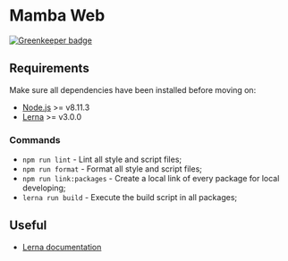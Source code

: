 # Mamba Web

[![Greenkeeper badge](https://badges.greenkeeper.io/stone-payments/pos-mamba-sdk.svg)](https://greenkeeper.io/)

## Requirements

Make sure all dependencies have been installed before moving on:

* [Node.js](http://nodejs.org/) >= v8.11.3
* [Lerna](https://github.com/lerna/lerna) >= v3.0.0

### Commands

* `npm run lint` - Lint all style and script files;
* `npm run format` - Format all style and script files;
* `npm run link:packages` - Create a local link of every package for local developing;
* `lerna run build` - Execute the build script in all packages;

## Useful

* [Lerna documentation](https://github.com/lerna/lerna#readme)
